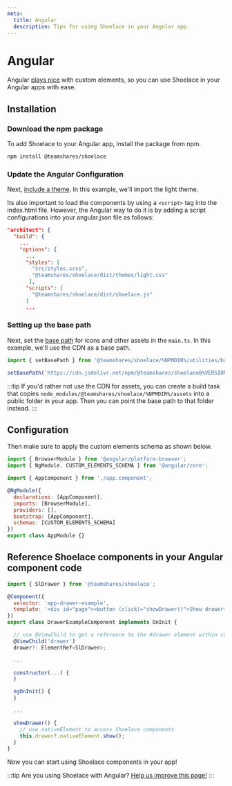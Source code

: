 ```yaml
---
meta:
  title: Angular
  description: Tips for using Shoelace in your Angular app.
---
```


# Angular

Angular [plays nice](https://custom-elements-everywhere.com/#angular) with custom elements, so you can use Shoelace in your Angular apps with ease.

## Installation

### Download the npm package

To add Shoelace to your Angular app, install the package from npm.

```bash
npm install @teamshares/shoelace
```

### Update the Angular Configuration

Next, [include a theme](/getting-started/themes). In this example, we'll import the light theme.

Its also important to load the components by using a `<script>` tag into the index.html file. However, the Angular way to do it is by adding a script configurations into your angular.json file as follows:

```json
"architect": {
  "build": {
    ...
    "options": {
      ...
      "styles": [
        "src/styles.scss",
        "@teamshares/shoelace/dist/themes/light.css"
       ],
      "scripts": [
        "@teamshares/shoelace/dist/shoelace.js"
      ]
      ...
```

### Setting up the base path

Next, set the [base path](/getting-started/installation#setting-the-base-path) for icons and other assets in the `main.ts`. In this example, we'll use the CDN as a base path.

```jsx
import { setBasePath } from '@teamshares/shoelace/%NPMDIR%/utilities/base-path';

setBasePath('https://cdn.jsdelivr.net/npm/@teamshares/shoelace@%VERSION%/%CDNDIR%/');
```

:::tip
If you'd rather not use the CDN for assets, you can create a build task that copies `node_modules/@teamshares/shoelace/%NPMDIR%/assets` into a public folder in your app. Then you can point the base path to that folder instead.
:::

## Configuration

Then make sure to apply the custom elements schema as shown below.

```js
import { BrowserModule } from '@angular/platform-browser';
import { NgModule, CUSTOM_ELEMENTS_SCHEMA } from '@angular/core';

import { AppComponent } from './app.component';

@NgModule({
  declarations: [AppComponent],
  imports: [BrowserModule],
  providers: [],
  bootstrap: [AppComponent],
  schemas: [CUSTOM_ELEMENTS_SCHEMA]
})
export class AppModule {}
```

## Reference Shoelace components in your Angular component code

```js
import { SlDrawer } from '@teamshares/shoelace';

@Component({
  selector: 'app-drawer-example',
  template: '<div id="page"><button (click)="showDrawer()">Show drawer</button><sl-drawer #drawer label="Drawer" class="drawer-focus" style="--size: 50vw"><p>Drawer content</p></sl-drawer></div>'
})
export class DrawerExampleComponent implements OnInit {

  // use @ViewChild to get a reference to the #drawer element within component template
  @ViewChild('drawer')
  drawer?: ElementRef<SlDrawer>;

  ...

  constructor(...) {
  }

  ngOnInit() {
  }

  ...

  showDrawer() {
    // use nativeElement to access Shoelace components
    this.drawer?.nativeElement.show();
  }
}
```

Now you can start using Shoelace components in your app!

:::tip
Are you using Shoelace with Angular? [Help us improve this page!](https://github.com/teamshares/shoelace/blob/next/docs/frameworks/angular.md)
:::
